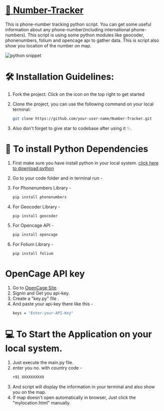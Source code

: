 # [📡 Number-Tracker ](https://github.com/shivang21007/Number-Tracker)
This is phone-number tracking python script. You can get some useful information about any phone-number(including international phone-numbers).
This script is using some python modules like geocoder, phonenumbers, folium and opencage api to gather data.
This is script also show you location of the number on map.
</br>

![python snippet](https://github.com/shivang21007/Number-Tracker/assets/98748694/81f68fb4-9e7f-46e1-8e8e-0204bac63028)




# 🛠️ Installation Guidelines:

1. Fork the project. Click on the icon on the top right to get started

2. Clone the project, you can use the following command on your local terminal:
 
   ```bash
   git clone https://github.com/your-user-name/Number-Tracker.git
   ```
3. Also don't forget to give star to codebase after using it ✨.

   

# 📌 To install Python Dependencies
1. First make sure you have install python in your local system.
 [click here to download python](https://www.python.org/downloads/)

2. Go to your code folder and in terminal run -
3.  For Phonenumbers Library -
    ```bash
    pip install phonenumbers
    ```
4. For Geocoder Library -
   ```bash
   pip install geocoder
   ```
5. For Opencage API -
   ```bash
   pip install opencage
   ```
6. For Folium Library -
   ```bash
   pip install folium
   ```
# OpenCage API key
1. Go to [OpenCage Site](https://opencagedata.com/).
2. Signin and Get you api-key. 
3. Create a "key.py" file .
4. And paste your api-key there like this - 
   ```bash
   keys = "Enter-your-API-Key"
   ```
# 💻 To Start the Application on your local system.
1. Just execute the main.py file.
2. enter you no. with country code - 
   ```bash
   +91 XXXXXXXXXX
   ```
3. And script will display the information in your terminal and also show you on the map.
4. If map doesn't open automatically in browser, Just click the "mylocation.html" manually.
